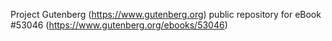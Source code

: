 Project Gutenberg (https://www.gutenberg.org) public repository for
eBook #53046 (https://www.gutenberg.org/ebooks/53046)
